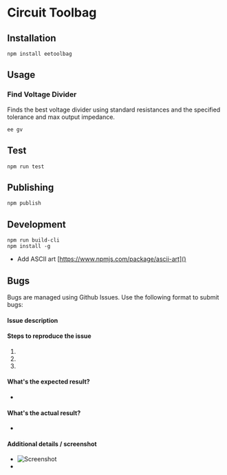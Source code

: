 # Circuit Toolbag

## Installation
```
npm install eetoolbag
```

## Usage
### Find Voltage Divider
Finds the best voltage divider using standard resistances and the specified tolerance and max output impedance. 
```
ee gv
```

## Test
`npm run test`

## Publishing
```
npm publish
```

## Development
```
npm run build-cli
npm install -g
```
- Add ASCII art [https://www.npmjs.com/package/ascii-art]()

## Bugs
Bugs are managed using Github Issues.  Use the following format to submit bugs:  
#### Issue description

#### Steps to reproduce the issue
1.  
2. 
3. 


#### What's the expected result?
-

#### What's the actual result?
-

#### Additional details / screenshot
- ![Screenshot]()
-